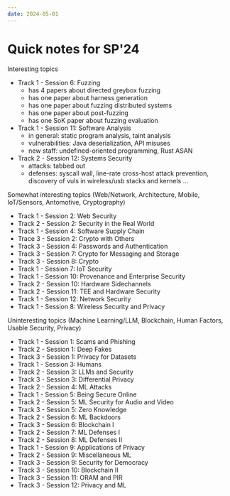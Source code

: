 ```yaml
---
date: 2024-05-01
---
```


# Quick notes for SP'24

Interesting topics

- Track 1 - Session 6: Fuzzing
    + has 4 papers about directed greybox fuzzing
    + has one paper about harness generation
    + has one paper about fuzzing distributed systems
    + has one paper about post-fuzzing
    + has one SoK paper about fuzzing evaluation
- Track 1 - Session 11: Software Analysis
    + in general: static program analysis, taint analysis
    + vulnerabilities: Java deserialization, API misuses
    + new staff: undefined-oriented programming, Rust ASAN
- Track 2 - Session 12: Systems Security
    + attacks: tabbed out
    + defenses: syscall wall, line-rate cross-host attack prevention, discovery
    of vuls in wireless/usb stacks and kernels ...

Somewhat interesting topics (Web/Network, Architecture, Mobile, IoT/Sensors, Antomotive, Cryptography)

- Track 1 - Session 2: Web Security
- Track 2 - Session 2: Security in the Real World
- Track 1 - Session 4: Software Supply Chain
- Trace 3 - Session 2: Crypto with Others
- Track 3 - Session 4: Passwords and Authentication
- Track 3 - Session 7: Crypto for Messaging and Storage
- Track 3 - Session 8: Crypto
- Track 1 - Session 7: IoT Security
- Track 1 - Session 10: Provenance and Enterprise Security
- Track 2 - Session 10: Hardware Sidechannels
- Track 2 - Session 11: TEE and Hardware Security
- Track 1 - Session 12: Network Security
- Track 1 - Session 8: Wireless Security and Privacy

Uninteresting topics (Machine Learning/LLM, Blockchain, Human Factors, Usable Security, Privacy)

- Track 1 - Session 1: Scams and Phishing
- Track 2 - Session 1: Deep Fakes
- Track 3 - Session 1: Privacy for Datasets
- Track 1 - Session 3: Humans
- Track 2 - Session 3: LLMs and Security
- Track 3 - Session 3: Differential Privacy
- Track 2 - Session 4: ML Attacks
- Track 1 - Session 5: Being Secure Online
- Track 2 - Session 5: ML Security for Audio and Video
- Track 3 - Session 5: Zero Knowledge
- Track 2 - Session 6: ML Backdoors
- Track 3 - Session 6: Blockchain I
- Track 2 - Session 7: ML Defenses I
- Track 2 - Session 8: ML Defenses II
- Track 1 - Session 9: Applications of Privacy
- Track 2 - Session 9: Miscellaneous ML
- Track 3 - Session 9: Security for Democracy
- Track 3 - Session 10: Blockchain II
- Track 3 - Session 11: ORAM and PIR
- Track 3 - Session 12: Privacy and ML
